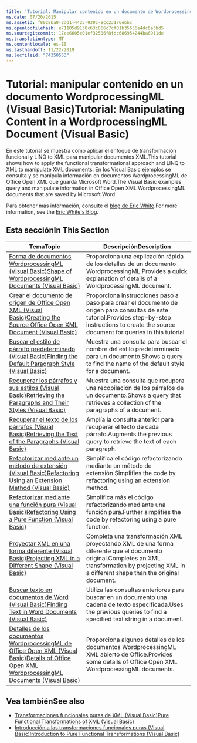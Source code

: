 ```yaml
---
title: 'Tutorial: Manipular contenido en un documento de WordprocessingML'
ms.date: 07/20/2015
ms.assetid: f8028ba8-2dd1-4425-930c-8cc23176ebbc
ms.openlocfilehash: e71105d9130c63c866c7cf01b35556e4dc6a3bd5
ms.sourcegitcommit: 17ee6605e01ef32506f8fdc686954244ba6911de
ms.translationtype: MT
ms.contentlocale: es-ES
ms.lasthandoff: 11/22/2019
ms.locfileid: "74350553"
---
```

# <a name="tutorial-manipulating-content-in-a-wordprocessingml-document-visual-basic"></a><span data-ttu-id="efc2c-102">Tutorial: manipular contenido en un documento WordprocessingML (Visual Basic)</span><span class="sxs-lookup"><span data-stu-id="efc2c-102">Tutorial: Manipulating Content in a WordprocessingML Document (Visual Basic)</span></span>
<span data-ttu-id="efc2c-103">En este tutorial se muestra cómo aplicar el enfoque de transformación funcional y LINQ to XML para manipular documentos XML.</span><span class="sxs-lookup"><span data-stu-id="efc2c-103">This tutorial shows how to apply the functional transformational approach and LINQ to XML to manipulate XML documents.</span></span> <span data-ttu-id="efc2c-104">En los Visual Basic ejemplos se consulta y se manipula información en documentos WordprocessingML de Office Open XML que guarda Microsoft Word.</span><span class="sxs-lookup"><span data-stu-id="efc2c-104">The Visual Basic examples query and manipulate information in Office Open XML WordprocessingML documents that are saved by Microsoft Word.</span></span>  
  
 <span data-ttu-id="efc2c-105">Para obtener más información, consulte el [blog de Eric White](http://www.ericwhite.com).</span><span class="sxs-lookup"><span data-stu-id="efc2c-105">For more information, see the [Eric White's Blog](http://www.ericwhite.com).</span></span>  
  
## <a name="in-this-section"></a><span data-ttu-id="efc2c-106">Esta sección</span><span class="sxs-lookup"><span data-stu-id="efc2c-106">In This Section</span></span>  
  
|<span data-ttu-id="efc2c-107">Tema</span><span class="sxs-lookup"><span data-stu-id="efc2c-107">Topic</span></span>|<span data-ttu-id="efc2c-108">Descripción</span><span class="sxs-lookup"><span data-stu-id="efc2c-108">Description</span></span>|  
|-----------|-----------------|  
|[<span data-ttu-id="efc2c-109">Forma de documentos WordprocessingML (Visual Basic)</span><span class="sxs-lookup"><span data-stu-id="efc2c-109">Shape of WordprocessingML Documents (Visual Basic)</span></span>](../../../../visual-basic/programming-guide/concepts/linq/shape-of-wordprocessingml-documents.md)|<span data-ttu-id="efc2c-110">Proporciona una explicación rápida de los detalles de un documento WordprocessingML.</span><span class="sxs-lookup"><span data-stu-id="efc2c-110">Provides a quick explanation of details of a WordprocessingML document.</span></span>|  
|[<span data-ttu-id="efc2c-111">Crear el documento de origen de Office Open XML (Visual Basic)</span><span class="sxs-lookup"><span data-stu-id="efc2c-111">Creating the Source Office Open XML Document (Visual Basic)</span></span>](../../../../visual-basic/programming-guide/concepts/linq/creating-the-source-office-open-xml-document.md)|<span data-ttu-id="efc2c-112">Proporciona instrucciones paso a paso para crear el documento de origen para consultas de este tutorial.</span><span class="sxs-lookup"><span data-stu-id="efc2c-112">Provides step-by-step instructions to create the source document for queries in this tutorial.</span></span>|  
|[<span data-ttu-id="efc2c-113">Buscar el estilo de párrafo predeterminado (Visual Basic)</span><span class="sxs-lookup"><span data-stu-id="efc2c-113">Finding the Default Paragraph Style (Visual Basic)</span></span>](../../../../visual-basic/programming-guide/concepts/linq/finding-the-default-paragraph-style.md)|<span data-ttu-id="efc2c-114">Muestra una consulta para buscar el nombre del estilo predeterminado para un documento.</span><span class="sxs-lookup"><span data-stu-id="efc2c-114">Shows a query to find the name of the default style for a document.</span></span>|  
|[<span data-ttu-id="efc2c-115">Recuperar los párrafos y sus estilos (Visual Basic)</span><span class="sxs-lookup"><span data-stu-id="efc2c-115">Retrieving the Paragraphs and Their Styles (Visual Basic)</span></span>](../../../../visual-basic/programming-guide/concepts/linq/retrieving-the-paragraphs-and-their-styles.md)|<span data-ttu-id="efc2c-116">Muestra una consulta que recupera una recopilación de los párrafos de un documento.</span><span class="sxs-lookup"><span data-stu-id="efc2c-116">Shows a query that retrieves a collection of the paragraphs of a document.</span></span>|  
|[<span data-ttu-id="efc2c-117">Recuperar el texto de los párrafos (Visual Basic)</span><span class="sxs-lookup"><span data-stu-id="efc2c-117">Retrieving the Text of the Paragraphs (Visual Basic)</span></span>](../../../../visual-basic/programming-guide/concepts/linq/retrieving-the-text-of-the-paragraphs.md)|<span data-ttu-id="efc2c-118">Amplía la consulta anterior para recuperar el texto de cada párrafo.</span><span class="sxs-lookup"><span data-stu-id="efc2c-118">Augments the previous query to retrieve the text of each paragraph.</span></span>|  
|[<span data-ttu-id="efc2c-119">Refactorizar mediante un método de extensión (Visual Basic)</span><span class="sxs-lookup"><span data-stu-id="efc2c-119">Refactoring Using an Extension Method (Visual Basic)</span></span>](../../../../visual-basic/programming-guide/concepts/linq/refactoring-using-an-extension-method.md)|<span data-ttu-id="efc2c-120">Simplifica el código refactorizando mediante un método de extensión.</span><span class="sxs-lookup"><span data-stu-id="efc2c-120">Simplifies the code by refactoring using an extension method.</span></span>|  
|[<span data-ttu-id="efc2c-121">Refactorizar mediante una función pura (Visual Basic)</span><span class="sxs-lookup"><span data-stu-id="efc2c-121">Refactoring Using a Pure Function (Visual Basic)</span></span>](../../../../visual-basic/programming-guide/concepts/linq/refactoring-using-a-pure-function.md)|<span data-ttu-id="efc2c-122">Simplifica más el código refactorizando mediante una función pura.</span><span class="sxs-lookup"><span data-stu-id="efc2c-122">Further simplifies the code by refactoring using a pure function.</span></span>|  
|[<span data-ttu-id="efc2c-123">Proyectar XML en una forma diferente (Visual Basic)</span><span class="sxs-lookup"><span data-stu-id="efc2c-123">Projecting XML in a Different Shape (Visual Basic)</span></span>](../../../../visual-basic/programming-guide/concepts/linq/projecting-xml-in-a-different-shape.md)|<span data-ttu-id="efc2c-124">Completa una transformación XML proyectando XML de una forma diferente que el documento original.</span><span class="sxs-lookup"><span data-stu-id="efc2c-124">Completes an XML transformation by projecting XML in a different shape than the original document.</span></span>|  
|[<span data-ttu-id="efc2c-125">Buscar texto en documentos de Word (Visual Basic)</span><span class="sxs-lookup"><span data-stu-id="efc2c-125">Finding Text in Word Documents (Visual Basic)</span></span>](../../../../visual-basic/programming-guide/concepts/linq/finding-text-in-word-documents.md)|<span data-ttu-id="efc2c-126">Utiliza las consultas anteriores para buscar en un documento una cadena de texto especificada.</span><span class="sxs-lookup"><span data-stu-id="efc2c-126">Uses the previous queries to find a specified text string in a document.</span></span>|  
|[<span data-ttu-id="efc2c-127">Detalles de los documentos WordprocessingML de Office Open XML (Visual Basic)</span><span class="sxs-lookup"><span data-stu-id="efc2c-127">Details of Office Open XML WordprocessingML Documents (Visual Basic)</span></span>](../../../../visual-basic/programming-guide/concepts/linq/details-of-office-open-xml-wordprocessingml-documents.md)|<span data-ttu-id="efc2c-128">Proporciona algunos detalles de los documentos WordprocessingML XML abierto de Office.</span><span class="sxs-lookup"><span data-stu-id="efc2c-128">Provides some details of Office Open XML WordprocessingML documents.</span></span>|  
  
## <a name="see-also"></a><span data-ttu-id="efc2c-129">Vea también</span><span class="sxs-lookup"><span data-stu-id="efc2c-129">See also</span></span>

- [<span data-ttu-id="efc2c-130">Transformaciones funcionales puras de XML (Visual Basic)</span><span class="sxs-lookup"><span data-stu-id="efc2c-130">Pure Functional Transformations of XML (Visual Basic)</span></span>](../../../../visual-basic/programming-guide/concepts/linq/pure-functional-transformations-of-xml.md)
- [<span data-ttu-id="efc2c-131">Introducción a las transformaciones funcionales puras (Visual Basic)</span><span class="sxs-lookup"><span data-stu-id="efc2c-131">Introduction to Pure Functional Transformations (Visual Basic)</span></span>](../../../../visual-basic/programming-guide/concepts/linq/introduction-to-pure-functional-transformations.md)
